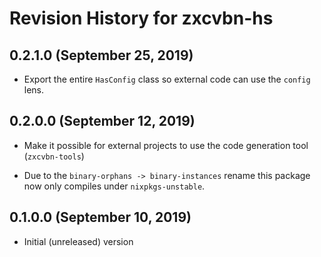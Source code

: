 Revision History for zxcvbn-hs
==============================

0.2.1.0 (September 25, 2019)
----------------------------

  * Export the entire `HasConfig` class so external code can use the
    `config` lens.

0.2.0.0 (September 12, 2019)
----------------------------

  * Make it possible for external projects to use the code generation
    tool (`zxcvbn-tools`)

  * Due to the `binary-orphans -> binary-instances` rename this
    package now only compiles under `nixpkgs-unstable`.

0.1.0.0 (September 10, 2019)
----------------------------

  * Initial (unreleased) version
